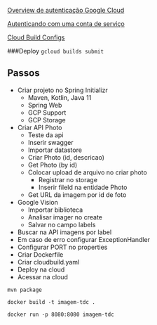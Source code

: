 [Overview de autenticação Google Cloud](https://cloud.google.com/docs/authentication)

[Autenticando com uma conta de serviço](https://cloud.google.com/docs/authentication/production)

[Cloud Build Configs](https://cloud.google.com/build/docs/build-config-file-schema)

###Deploy 
`gcloud builds submit`


## Passos

- Criar projeto no Spring Initializr
    - Maven, Kotlin, Java 11
    - Spring Web
    - GCP Support
    - GCP Storage
- Criar API Photo
    - Teste da api
    - Inserir swagger
    - Importar datastore
    - Criar Photo (id, descricao)
    - Get Photo (by id)
    - Colocar upload de arquivo no criar photo
        - Registrar no storage
        - Inserir fileId na entidade Photo
    - Get URL da imagem por id de foto
- Google Vision
    - Importar biblioteca
    - Analisar imager no create
    - Salvar no campo labels
- Buscar na API imagens por label
- Em caso de erro configurar ExceptionHandler
- Configurar PORT no properties
- Criar Dockerfile
- Criar cloudbuild.yaml
- Deploy na cloud
- Acessar na cloud

`mvn package`

`docker build -t imagem-tdc .`

`docker run -p 8080:8080 imagem-tdc`




